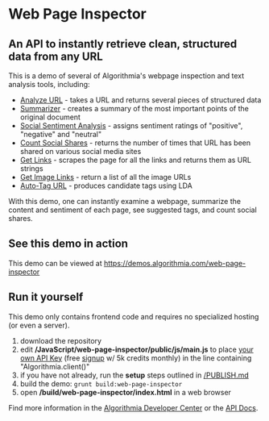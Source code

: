 # Web Page Inspector

## An API to instantly retrieve clean, structured data from any URL

This is a demo of several of Algorithmia's webpage inspection and text analysis tools, including:
* [Analyze URL](https://algorithmia.com/algorithms/web/AnalyzeURL) - takes a URL and returns several pieces of structured data
* [Summarizer](https://algorithmia.com/algorithms/nlp/Summarizer) - creates a summary of the most important points of the original document
* [Social Sentiment Analysis](https://algorithmia.com/algorithms/nlp/SocialSentimentAnalysis) - assigns sentiment ratings of "positive", "negative" and "neutral"
* [Count Social Shares](https://algorithmia.com/algorithms/web/ShareCounts) - returns the number of times that URL has been shared on various social media sites
* [Get Links](https://algorithmia.com/algorithms/web/GetLinks) - scrapes the page for all the links and returns them as URL strings
* [Get Image Links](https://algorithmia.com/algorithms/diego/Getimagelinks) - return a list of all the image URLs
* [Auto-Tag URL](https://algorithmia.com/algorithms/tags/AutoTagURL) - produces candidate tags using LDA

With this demo, one can instantly examine a webpage, summarize the content and sentiment of each page, see suggested tags, and count social shares.

## See this demo in action

This demo can be viewed at https://demos.algorithmia.com/web-page-inspector

## Run it yourself

This demo only contains frontend code and requires no specialized hosting (or even a server).
1. download the repository
2. edit **/JavaScript/web-page-inspector/public/js/main.js** to place [your own API Key](https://algorithmia.com/user#credentials) (free [signup](https://algorithmia.com/?invite=ghsamples) w/ 5k credits monthly) in the line containing "Algorithmia.client()"
4. if you have not already, run the **setup** steps outlined in [/PUBLISH.md](../../PUBLISH.md)
5. build the demo: `grunt build:web-page-inspector`
6. open **/build/web-page-inspector/index.html** in a web browser

Find more information in the [Algorithmia Developer Center](http://developers.algorithmia.com) or the [API Docs](http://docs.algorithmia.com/).
